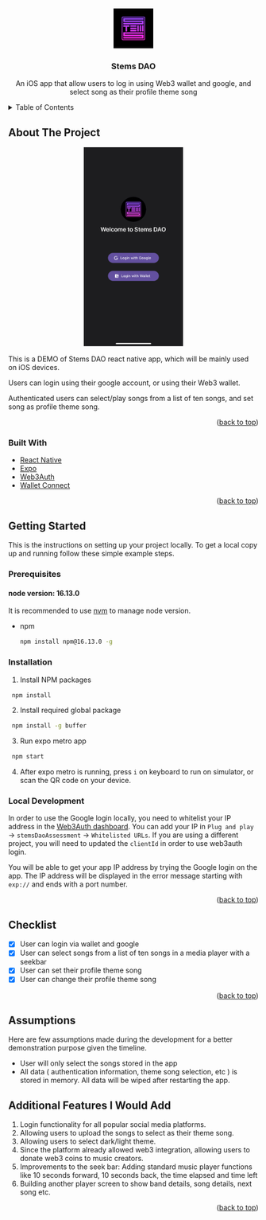 <!-- Improved compatibility of back to top link: See: https://github.com/othneildrew/Best-README-Template/pull/73 -->
<a name="readme-top"></a>
<!--
*** Thanks for checking out the Best-README-Template. If you have a suggestion
*** that would make this better, please fork the repo and create a pull request
*** or simply open an issue with the tag "enhancement".
*** Don't forget to give the project a star!
*** Thanks again! Now go create something AMAZING! :D
-->



<!-- PROJECT SHIELDS -->
<!--
*** I'm using markdown "reference style" links for readability.
*** Reference links are enclosed in brackets [ ] instead of parentheses ( ).
*** See the bottom of this document for the declaration of the reference variables
*** for contributors-url, forks-url, etc. This is an optional, concise syntax you may use.
*** https://www.markdownguide.org/basic-syntax/#reference-style-links
-->

<!-- PROJECT LOGO -->
<br />
<div align="center">
  <a href="#">
    <img src="assets/stems-logo.jpeg" alt="Logo" width="80" height="80">
  </a>

<h3 align="center">Stems DAO</h3>

  <p align="center">
    An iOS app that allow users to log in using Web3 wallet and google, and select song as their profile theme song
  </p>
</div>



<!-- TABLE OF CONTENTS -->
<details>
  <summary>Table of Contents</summary>
  <ol>
    <li>
      <a href="#about-the-project">About The Project</a>
      <ul>
        <li><a href="#built-with">Built With</a></li>
      </ul>
    </li>
    <li>
      <a href="#getting-started">Getting Started</a>
      <ul>
        <li><a href="#prerequisites">Prerequisites</a></li>
        <li><a href="#installation">Installation</a></li>
        <li><a href="#local-development">Local Development</a></li>
      </ul>
    </li>
    <li><a href="#checklist">Checklist</a></li>
    <li><a href="#assumptions">Assumptions</a></li>
    <li><a href="#additional-features-i-would-add">Additional Features I Would Add</a></li>
  </ol>
</details>



<!-- ABOUT THE PROJECT -->
## About The Project

<div align="center">
  <img src="assets/main-screen.jpg" alt="Logo" width="200" height="400">
</div>

This is a DEMO of Stems DAO react native app, which will be mainly used on iOS devices.

Users can login using their google account, or using their Web3 wallet. 

Authenticated users can select/play songs from a list of ten songs, and set song as profile theme song.

<p align="right">(<a href="#readme-top">back to top</a>)</p>



### Built With

* [React Native](https://reactnative.dev/)
* [Expo](https://expo.dev/)
* [Web3Auth](https://web3auth.io/)
* [Wallet Connect](https://walletconnect.com/)

<p align="right">(<a href="#readme-top">back to top</a>)</p>



<!-- GETTING STARTED -->
## Getting Started

This is the instructions on setting up your project locally.
To get a local copy up and running follow these simple example steps.


### Prerequisites

#### node version: 16.13.0

It is recommended to use [nvm](https://github.com/nvm-sh/nvm) to manage node version.

* npm
  ```sh
  npm install npm@16.13.0 -g
  ```

### Installation

1. Install NPM packages
  ```sh
   npm install
   ```
2. Install required global package
  ```sh
   npm install -g buffer
   ```
3. Run expo metro app
  ```sh
   npm start
   ```
4. After expo metro is running, press `i` on keyboard to run on simulator, or scan the QR code on your device.

### Local Development

In order to use the Google login locally, you need to whitelist your IP address in the [Web3Auth dashboard](https://dashboard.web3auth.io/). You can add your IP in `Plug and play` -> `stemsDaoAssessment` -> `Whitelisted URLs`. If you are using a different project, you will need to updated the `clientId` in order to use web3auth login.

You will be able to get your app IP address by trying the Google login on the app. The IP address will be displayed in the error message starting with `exp://` and ends with a port number. 

<p align="right">(<a href="#readme-top">back to top</a>)</p>




<!-- ROADMAP -->
## Checklist

- [x] User can login via wallet and google
- [x] User can select songs from a list of ten songs in a media player with a seekbar
- [x] User can set their profile theme song
- [x] User can change their profile theme song

<p align="right">(<a href="#readme-top">back to top</a>)</p>

<!-- Assumptions -->
## Assumptions

Here are few assumptions made during the development for a better demonstration purpose given the timeline.

- User will only select the songs stored in the app
- All data ( authentication information, theme song selection, etc ) is stored in memory. All data will be wiped after restarting the app.


## Additional Features I Would Add

1. Login functionality for all popular social media platforms.
2. Allowing users to upload the songs to select as their theme song.
3. Allowing users to select dark/light theme.
4. Since the platform already allowed web3 integration, allowing users to donate web3 coins to music creators.
5. Improvements to the seek bar: Adding standard music player functions like 10 seconds forward, 10 seconds back, the time elapsed and time left
6. Building another player screen to show band details, song details, next song etc.

<p align="right">(<a href="#readme-top">back to top</a>)</p>

